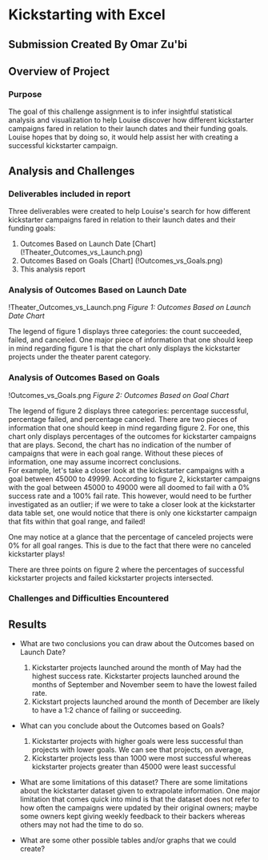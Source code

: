 # Kickstarting with Excel
## Submission Created By Omar Zu'bi

## Overview of Project


### Purpose

The goal of this challenge assignment is to infer insightful statistical analysis and visualization to help Louise discover how different kickstarter campaigns fared in relation to their launch dates and their funding goals. Louise hopes that by doing so, it would help assist her with creating a successful kickstarter campaign. 


## Analysis and Challenges

### Deliverables included in report
Three deliverables were created to help Louise's search for how different kickstarter campaigns fared in relation to their launch dates and their funding goals: 
1) Outcomes Based on Launch Date [Chart] (!Theater_Outcomes_vs_Launch.png)
2) Outcomes Based on Goals [Chart] (!Outcomes_vs_Goals.png) 
3) This analysis report


### Analysis of Outcomes Based on Launch Date
!Theater_Outcomes_vs_Launch.png
*Figure 1: Outcomes Based on Launch Date Chart*

The legend of figure 1 displays three categories: the count succeeded, failed, and canceled. One major piece of information that one should keep in mind regarding figure 1 is that the chart only displays the kickstarter projects under the theater parent category. 





### Analysis of Outcomes Based on Goals
!Outcomes_vs_Goals.png
*Figure 2: Outcomes Based on Goal Chart*

The legend of figure 2 displays three categories: percentage successful, percentage failed, and percentage canceled. There are two pieces of information that one should keep in mind regarding figure 2. For one, this chart only displays percentages of the outcomes for kickstarter campaigns that are plays. Second, the chart has no indication of the number of campaigns that were in each goal range. Without these pieces of information, one may assume incorrect conclusions.  
For example, let's take a closer look at the kickstarter campaigns with a goal between 45000 to 49999. According to figure 2, kickstarter campaigns with the goal between 45000 to 49000 were all doomed to fail with a 0% success rate and a 100% fail rate. This however, would need to be further investigated as an outlier; if we were to take a closer look at the kickstarter data table set, one would notice that there is only one kickstarter campaign that fits within that goal range, and failed!

One may notice at a glance that the percentage of canceled projects were 0% for all goal ranges. This is due to the fact that there were no canceled kickstarter plays! 

There are three points on figure 2 where the percentages of successful kickstarter projects and failed kickstarter projects intersected. 




### Challenges and Difficulties Encountered

## Results

- What are two conclusions you can draw about the Outcomes based on Launch Date?
	1) Kickstarter projects launched around the month of May had the highest success rate. Kickstarter projects launched around the months of September and November seem to have the lowest failed rate. 
	2) Kickstart projects launched around the month of December are likely to have a 1:2 chance of failing or succeeding. 


- What can you conclude about the Outcomes based on Goals?
	1) Kickstarter projects with higher goals were less successful than projects with lower goals. We can see that projects, on average, 
	2) Kickstarter projects less than 1000 were most successful whereas kickstarter projects greater than 45000 were least successful 



- What are some limitations of this dataset?
	There are some limitations about the kickstarter dataset given to extrapolate information. One major limitation that comes quick into mind is that the dataset does not refer to how often the campaigns were  updated by their original owners; maybe some owners kept giving weekly feedback to their backers whereas others may not had the time to do so. 


- What are some other possible tables and/or graphs that we could create?






